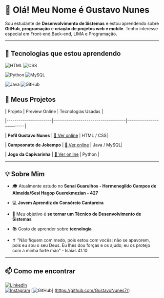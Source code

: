 # 👋 Olá! Meu Nome é Gustavo Nunes

Sou estudante de **Desenvolvimento de Sistemas** e estou aprendendo sobre **GitHub**, **programação** e **criação de projetos web e mobile**. Tenho interesse especial em Front-end,Back-end, LIMA e Programação.

---

## 🎯 Tecnologias que estou aprendendo



![HTML](https://img.shields.io/badge/-HTML5-E34F26?style=flat-square&logo=html5&logoColor=white)  ![CSS](https://img.shields.io/badge/-CSS3-1572B6?style=flat-square&logo=css3)

![Python](https://img.shields.io/badge/-Python-3776AB?style=flat-square&logo=python&logoColor=white) ![MySQL](https://img.shields.io/badge/-MySQL-4479A1?style=flat-square&logo=mysql&logoColor=white)

![Java](https://img.shields.io/badge/-Java-007396?style=flat-square&logo=java&logoColor=white)   ![GitHub](https://img.shields.io/badge/GitHub-100000?style=for-the-badge&logo=github&logoColor=white)

## 🚀 Meus Projetos

| Projeto               | Preview Online                        | Tecnologias Usadas        |

|-----------------------|-------------------------------------|--------------------------|

| **Pefil Gustavo Nunes** | [🔗 Ver online](http://127.0.0.1:5500/Perfil_GNunes_HTML_CSS-main/Perfil_GNunes_HTML_CSS-main/index.html) | HTML / CSS|

| **Campeonato de Jokempo** | [🔗 Ver online](https://github.com/GustavoNunes7/Campeonato_de_Jokempo) | Java / MySQL|

| **Jogo da Capivarinha** | [🔗 Ver online](https://github.com/GustavoNunes7/Jogo-da-Capivarinha) | Python |


---

## 💡 Sobre Mim

- 🎓 Atualmente estudo no **Senai Guarulhos - Hermenegildo Campos de Almeida/Sesi Hagop Guerekmezian - 427**

- 💻  **Jovem Aprendiz do Consórcio Cantareira**
  
- 🎯 Meu objetivo é **se tornar um Técnico de Desenvolvimento de Sistemas**
 
- 📚 Gosto de aprender sobre **tecnologia**
  
- ✝ "Não fiquem com medo, pois estou com vocês; não se apavorem, pois eu sou o seu Deus. Eu lhes dou forças e os ajudo; eu os protejo com a minha forte mão" - Isaías 41.10
  
---

## 📫 Como me encontrar

[![LinkedIn](https://img.shields.io/badge/-LinkedIn-blue?style=flat-square&logo=linkedin&logoColor=white)](https://www.linkedin.com/in/gustavo-nunes-a44ba234b/)  
[![Instagram](https://img.shields.io/badge/-Instagram-E4405F?style=flat-square&logo=instagram&logoColor=white)](https://www.instagram.com/gununes.7/?next=%2F)
[![GitHub](https://img.shields.io/badge/-GitHub-181717?style=flat-square&logo=github&logoColor=white)] (https://github.com/GustavoNunes7/)



